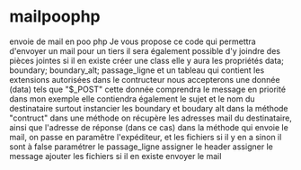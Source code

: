 # mailpoophp
envoie de mail en poo php
Je vous propose ce code qui permettra d'envoyer un mail pour un tiers
il sera également possible d'y joindre des pièces jointes si il en existe
créer une class
elle y aura les propriétés data; boundary; boundary_alt; passage_ligne et un tableau qui contient les extensions autorisées
dans le contructeur nous accepterons une donnée (data) tels que "$_POST"
cette donnée comprendra le message en priorité
dans mon exemple elle contiendra également le sujet et le nom du destinataire 
surtout instancier les boundary et boudary alt dans la méthode "contruct"
dans une méthode on récupère les adresses mail du destinataire, ainsi que l'adresse de réponse (dans ce cas)
dans la méthode qui envoie le mail, on passe en paramêtre l'expéditeur, et les fichiers si il y en a sinon il sont à false
paramétrer le passage_ligne
assigner le header
assigner le message
ajouter les fichiers si il en existe
envoyer le mail
